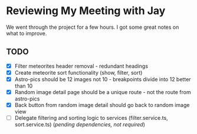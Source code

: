 # Reviewing My Meeting with Jay

We went through the project for a few hours. I got some great notes on what to improve.  

## TODO

- [x] Filter meteorites header removal - redundant headings
- [x] Create meteorite sort functionality (show, filter, sort)
- [x] Astro-pics should be 12 images not 10 - breakpoints divide into 12 better than 10
- [x] Random image detail page should be a unique route - not the route from astro-pics
- [x] Back button from random image detail should go back to random image view
- [ ] Delegate filtering and sorting logic to services (filter.service.ts, sort.service.ts) (*pending dependencies, not required*)
